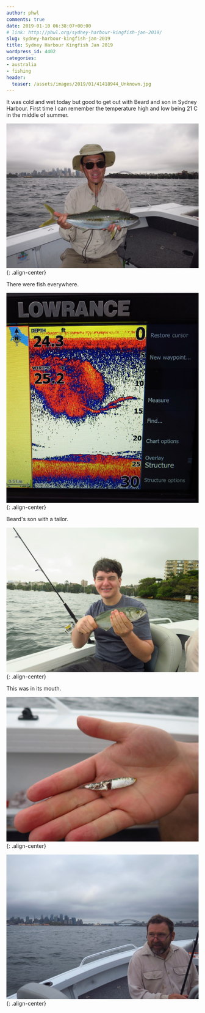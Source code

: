 ```yaml
---
author: phwl
comments: true
date: 2019-01-10 06:38:07+00:00
# link: http://phwl.org/sydney-harbour-kingfish-jan-2019/
slug: sydney-harbour-kingfish-jan-2019
title: Sydney Harbour Kingfish Jan 2019
wordpress_id: 4402
categories:
- australia
- fishing
header:
  teaser: /assets/images/2019/01/41418944_Unknown.jpg
---
```





It was cold and wet today but good to get out with Beard and son in Sydney Harbour. First time I can remember the temperature high and low being 21 C in the middle of summer.





![](/assets/images/2019/01/41418944_Unknown.jpg){: .align-center}





There were fish everywhere.





![](/assets/images/2019/01/IMG_0006.jpg){: .align-center}





Beard's son with a tailor.





![](/assets/images/2019/01/41419008_Unknown-1.jpg){: .align-center}





This was in its mouth.





![](/assets/images/2019/01/41418992_Unknown-1.jpg){: .align-center}



![](/assets/images/2019/01/IMG_0011.jpg){: .align-center}

